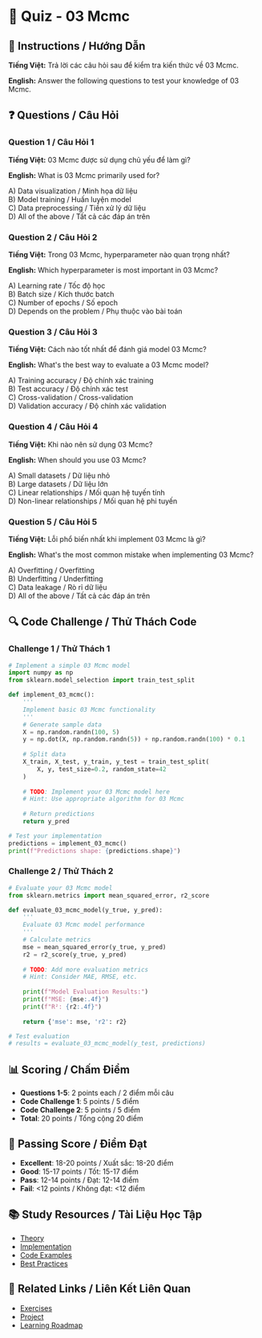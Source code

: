 # 🧠 Quiz - 03 Mcmc

## 📝 Instructions / Hướng Dẫn

**Tiếng Việt:** Trả lời các câu hỏi sau để kiểm tra kiến thức về 03 Mcmc.

**English:** Answer the following questions to test your knowledge of 03 Mcmc.

## ❓ Questions / Câu Hỏi

### Question 1 / Câu Hỏi 1
**Tiếng Việt:** 03 Mcmc được sử dụng chủ yếu để làm gì?

**English:** What is 03 Mcmc primarily used for?

A) Data visualization / Minh họa dữ liệu  
B) Model training / Huấn luyện model  
C) Data preprocessing / Tiền xử lý dữ liệu  
D) All of the above / Tất cả các đáp án trên

### Question 2 / Câu Hỏi 2
**Tiếng Việt:** Trong 03 Mcmc, hyperparameter nào quan trọng nhất?

**English:** Which hyperparameter is most important in 03 Mcmc?

A) Learning rate / Tốc độ học  
B) Batch size / Kích thước batch  
C) Number of epochs / Số epoch  
D) Depends on the problem / Phụ thuộc vào bài toán

### Question 3 / Câu Hỏi 3
**Tiếng Việt:** Cách nào tốt nhất để đánh giá model 03 Mcmc?

**English:** What's the best way to evaluate a 03 Mcmc model?

A) Training accuracy / Độ chính xác training  
B) Test accuracy / Độ chính xác test  
C) Cross-validation / Cross-validation  
D) Validation accuracy / Độ chính xác validation

### Question 4 / Câu Hỏi 4
**Tiếng Việt:** Khi nào nên sử dụng 03 Mcmc?

**English:** When should you use 03 Mcmc?

A) Small datasets / Dữ liệu nhỏ  
B) Large datasets / Dữ liệu lớn  
C) Linear relationships / Mối quan hệ tuyến tính  
D) Non-linear relationships / Mối quan hệ phi tuyến

### Question 5 / Câu Hỏi 5
**Tiếng Việt:** Lỗi phổ biến nhất khi implement 03 Mcmc là gì?

**English:** What's the most common mistake when implementing 03 Mcmc?

A) Overfitting / Overfitting  
B) Underfitting / Underfitting  
C) Data leakage / Rò rỉ dữ liệu  
D) All of the above / Tất cả các đáp án trên

## 🔍 Code Challenge / Thử Thách Code

### Challenge 1 / Thử Thách 1
```python
# Implement a simple 03 Mcmc model
import numpy as np
from sklearn.model_selection import train_test_split

def implement_03_mcmc():
    '''
    Implement basic 03 Mcmc functionality
    '''
    # Generate sample data
    X = np.random.randn(100, 5)
    y = np.dot(X, np.random.randn(5)) + np.random.randn(100) * 0.1
    
    # Split data
    X_train, X_test, y_train, y_test = train_test_split(
        X, y, test_size=0.2, random_state=42
    )
    
    # TODO: Implement your 03 Mcmc model here
    # Hint: Use appropriate algorithm for 03 Mcmc
    
    # Return predictions
    return y_pred

# Test your implementation
predictions = implement_03_mcmc()
print(f"Predictions shape: {predictions.shape}")
```

### Challenge 2 / Thử Thách 2
```python
# Evaluate your 03 Mcmc model
from sklearn.metrics import mean_squared_error, r2_score

def evaluate_03_mcmc_model(y_true, y_pred):
    '''
    Evaluate 03 Mcmc model performance
    '''
    # Calculate metrics
    mse = mean_squared_error(y_true, y_pred)
    r2 = r2_score(y_true, y_pred)
    
    # TODO: Add more evaluation metrics
    # Hint: Consider MAE, RMSE, etc.
    
    print(f"Model Evaluation Results:")
    print(f"MSE: {mse:.4f}")
    print(f"R²: {r2:.4f}")
    
    return {'mse': mse, 'r2': r2}

# Test evaluation
# results = evaluate_03_mcmc_model(y_test, predictions)
```

## 📊 Scoring / Chấm Điểm

- **Questions 1-5**: 2 points each / 2 điểm mỗi câu
- **Code Challenge 1**: 5 points / 5 điểm
- **Code Challenge 2**: 5 points / 5 điểm
- **Total**: 20 points / Tổng cộng 20 điểm

## 🎯 Passing Score / Điểm Đạt

- **Excellent**: 18-20 points / Xuất sắc: 18-20 điểm
- **Good**: 15-17 points / Tốt: 15-17 điểm  
- **Pass**: 12-14 points / Đạt: 12-14 điểm
- **Fail**: <12 points / Không đạt: <12 điểm

## 📚 Study Resources / Tài Liệu Học Tập

- [Theory](./THEORY_03_mcmc.md)
- [Implementation](./IMPLEMENTATION_03_mcmc.md)
- [Code Examples](./CODE_EXAMPLES_03_mcmc.md)
- [Best Practices](./BEST_PRACTICES_03_mcmc.md)

## 🔗 Related Links / Liên Kết Liên Quan

- [Exercises](./EXERCISES_03_mcmc.md)
- [Project](./PROJECT_03_mcmc.md)
- [Learning Roadmap](./LEARNING_ROADMAP_03_mcmc.md)
